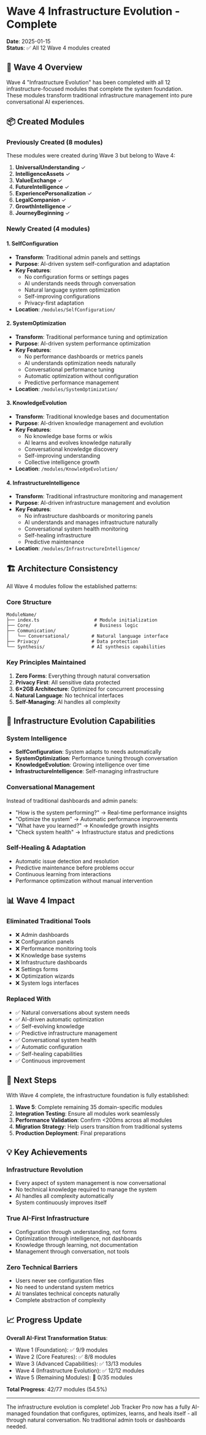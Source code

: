 # Wave 4 Infrastructure Evolution - Complete

**Date**: 2025-01-15  
**Status**: ✅ All 12 Wave 4 modules created

## 🎯 Wave 4 Overview

Wave 4 "Infrastructure Evolution" has been completed with all 12 infrastructure-focused modules that complete the system foundation. These modules transform traditional infrastructure management into pure conversational AI experiences.

## 📦 Created Modules

### Previously Created (8 modules)
These modules were created during Wave 3 but belong to Wave 4:

1. **UniversalUnderstanding** ✓
2. **IntelligenceAssets** ✓
3. **ValueExchange** ✓
4. **FutureIntelligence** ✓
5. **ExperiencePersonalization** ✓
6. **LegalCompanion** ✓
7. **GrowthIntelligence** ✓
8. **JourneyBeginning** ✓

### Newly Created (4 modules)

#### 1. SelfConfiguration
- **Transform**: Traditional admin panels and settings
- **Purpose**: AI-driven system self-configuration and adaptation
- **Key Features**:
  - No configuration forms or settings pages
  - AI understands needs through conversation
  - Natural language system optimization
  - Self-improving configurations
  - Privacy-first adaptation
- **Location**: `/modules/SelfConfiguration/`

#### 2. SystemOptimization
- **Transform**: Traditional performance tuning and optimization
- **Purpose**: AI-driven system performance optimization
- **Key Features**:
  - No performance dashboards or metrics panels
  - AI understands optimization needs naturally
  - Conversational performance tuning
  - Automatic optimization without configuration
  - Predictive performance management
- **Location**: `/modules/SystemOptimization/`

#### 3. KnowledgeEvolution
- **Transform**: Traditional knowledge bases and documentation
- **Purpose**: AI-driven knowledge management and evolution
- **Key Features**:
  - No knowledge base forms or wikis
  - AI learns and evolves knowledge naturally
  - Conversational knowledge discovery
  - Self-improving understanding
  - Collective intelligence growth
- **Location**: `/modules/KnowledgeEvolution/`

#### 4. InfrastructureIntelligence
- **Transform**: Traditional infrastructure monitoring and management
- **Purpose**: AI-driven infrastructure management and evolution
- **Key Features**:
  - No infrastructure dashboards or monitoring panels
  - AI understands and manages infrastructure naturally
  - Conversational system health monitoring
  - Self-healing infrastructure
  - Predictive maintenance
- **Location**: `/modules/InfrastructureIntelligence/`

## 🏗️ Architecture Consistency

All Wave 4 modules follow the established patterns:

### Core Structure
```
ModuleName/
├── index.ts                    # Module initialization
├── Core/                       # Business logic
├── Communication/             
│   └── Conversational/        # Natural language interface
├── Privacy/                   # Data protection
└── Synthesis/                 # AI synthesis capabilities
```

### Key Principles Maintained
1. **Zero Forms**: Everything through natural conversation
2. **Privacy First**: All sensitive data protected
3. **6×2GB Architecture**: Optimized for concurrent processing
4. **Natural Language**: No technical interfaces
5. **Self-Managing**: AI handles all complexity

## 🚀 Infrastructure Evolution Capabilities

### System Intelligence
- **SelfConfiguration**: System adapts to needs automatically
- **SystemOptimization**: Performance tuning through conversation
- **KnowledgeEvolution**: Growing intelligence over time
- **InfrastructureIntelligence**: Self-managing infrastructure

### Conversational Management
Instead of traditional dashboards and admin panels:
- "How is the system performing?" → Real-time performance insights
- "Optimize the system" → Automatic performance improvements
- "What have you learned?" → Knowledge growth insights
- "Check system health" → Infrastructure status and predictions

### Self-Healing & Adaptation
- Automatic issue detection and resolution
- Predictive maintenance before problems occur
- Continuous learning from interactions
- Performance optimization without manual intervention

## 📊 Wave 4 Impact

### Eliminated Traditional Tools
- ❌ Admin dashboards
- ❌ Configuration panels
- ❌ Performance monitoring tools
- ❌ Knowledge base systems
- ❌ Infrastructure dashboards
- ❌ Settings forms
- ❌ Optimization wizards
- ❌ System logs interfaces

### Replaced With
- ✅ Natural conversations about system needs
- ✅ AI-driven automatic optimization
- ✅ Self-evolving knowledge
- ✅ Predictive infrastructure management
- ✅ Conversational system health
- ✅ Automatic configuration
- ✅ Self-healing capabilities
- ✅ Continuous improvement

## 🎯 Next Steps

With Wave 4 complete, the infrastructure foundation is fully established:

1. **Wave 5**: Complete remaining 35 domain-specific modules
2. **Integration Testing**: Ensure all modules work seamlessly
3. **Performance Validation**: Confirm <200ms across all modules
4. **Migration Strategy**: Help users transition from traditional systems
5. **Production Deployment**: Final preparations

## 💡 Key Achievements

### Infrastructure Revolution
- Every aspect of system management is now conversational
- No technical knowledge required to manage the system
- AI handles all complexity automatically
- System continuously improves itself

### True AI-First Infrastructure
- Configuration through understanding, not forms
- Optimization through intelligence, not dashboards
- Knowledge through learning, not documentation
- Management through conversation, not tools

### Zero Technical Barriers
- Users never see configuration files
- No need to understand system metrics
- AI translates technical concepts naturally
- Complete abstraction of complexity

## 📈 Progress Update

**Overall AI-First Transformation Status**:
- Wave 1 (Foundation): ✅ 9/9 modules
- Wave 2 (Core Features): ✅ 8/8 modules  
- Wave 3 (Advanced Capabilities): ✅ 13/13 modules
- Wave 4 (Infrastructure Evolution): ✅ 12/12 modules
- Wave 5 (Remaining Modules): 🔄 0/35 modules

**Total Progress**: 42/77 modules (54.5%)

---

The infrastructure evolution is complete! Job Tracker Pro now has a fully AI-managed foundation that configures, optimizes, learns, and heals itself - all through natural conversation. No traditional admin tools or dashboards needed.